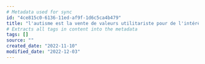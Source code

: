 ```yaml
---
# Metadata used for sync
id: "4ce815c0-6136-11ed-af9f-1d6c5ca4b479"
title: "l'autisme est la vente de valeurs utilitariste pour de l'intérêt"
# Extracts all tags in content into the metadata
tags: []
source: ""
created_date: "2022-11-10"
modified_date: "2022-12-03"
---
```


